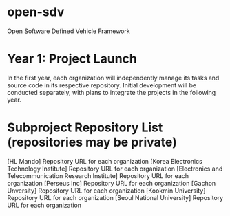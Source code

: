 # open-sdv
Open Software Defined Vehicle Framework

# Year 1: Project Launch
In the first year, each organization will independently manage its tasks and source code in its respective repository. Initial development will be conducted separately, with plans to integrate the projects in the following year.

# Subproject Repository List (repositories may be private)
[HL Mando] 
Repository URL for each organization
[Korea Electronics Technology Institute] 
Repository URL for each organization
[Electronics and Telecommunication Research Institute] 
Repository URL for each organization
[Perseus Inc]
Repository URL for each organization
[Gachon Unversity] 
Repository URL for each organization
[Kookmin University]
Repository URL for each organization
[Seoul National University] 
Repository URL for each organization

